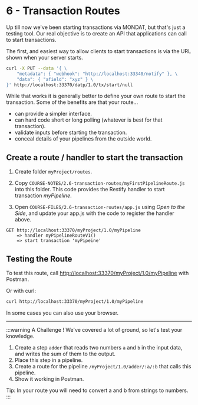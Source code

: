 # 6 - Transaction Routes

Up till now we've been starting transactions via MONDAT, but
that's just a testing tool.
Our real objective is to create an API that applications
can call to start transactions.

The first, and easiest way to allow clients to start transactions
is via the URL shown when your server starts.


```sh
curl -X PUT --data '{ \
    "metadata": { "webhook": "http://localhost:33340/notify" }, \
    "data": { "afield": "xyz" } \
}' http://localhost:33370/datp/1.0/tx/start/null
```

While that works it is generally better to define your own route
to start the transaction. Some of the benefits are that your route...
- can provide a simpler interface.
- can hard code short or long polling (whatever is best for that transaction).
- validate inputs before starting the transaction.
- conceal details of your pipelines from the outside world.

## Create a route / handler to start the transaction

1. Create folder `myProject/routes`.
2. Copy `COURSE-NOTES/2.6-transaction-routes/myFirstPipelineRoute.js` into this folder. This code provides the Restify handler to start transaction _myPipeline_.

3. Open `COURSE-FILES/2.6-transaction-routes/app.js` using _Open to the Side_, and update your app.js with the code to register the handler above.

```
GET http://localhost:33370/myProject/1.0/myPipeline
    => handler myPipelineRouteV1()
    => start transaction 'myPipeine'
```

## Testing the Route

To test this route, call [http://localhost:33370/myProject/1.0/myPipeline](http://localhost:33370/myProject/1.0/myPipeline) with Postman.

Or with curl:

```sh
curl http://localhost:33370/myProject/1.0/myPipeline
```

In some cases you can also use your browser.

---

:::warning A Challenge !
We've covered a lot of ground, so let's test your knowledge.
1. Create a step `adder` that reads two numbers `a` and `b` in the
input data, and writes the sum of them to the output.
2. Place this step in a pipeline.
3. Create a route for the pipeline `/myProject/1.0/adder/:a/:b`
that calls this pipeline.
4. Show it working in Postman.

Tip: In your route you will need to convert a and b from strings to
numbers.
:::
